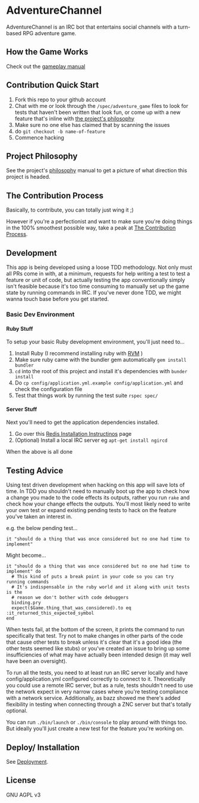 # AdventureChannel

AdventureChannel is an IRC bot that entertains social channels with a turn-based RPG adventure game.  

## How the Game Works

Check out the [gameplay manual](docs/GAMEPLAY_MANUAL.md)

## Contribution Quick Start

1. Fork this repo to your github account
1. Chat with me or look through the `/spec/adventure_game` files to look for tests that haven't been written that look fun, or come up with a new feature that's inline with [the project's philosophy](docs/PROJECT_PHILOSOPHY.md)
1. Make sure no one else has claimed that by scanning the issues
1. do `git checkout -b name-of-feature`
1. Commence hacking


## Project Philosophy

 See the project's [philosophy](docs/PROJECT_PHILOSOPHY.md) manual to get a picture of what direction this project is headed.

## The Contribution Process

Basically, to contribute, you can totally just wing it ;)  

However if you're a perfectionist and want to make sure you're doing things in the 100% smoothest possible way, take a peak at [The Contribution Process](docs/CONTRIBUTION_PROCESS.md).  

## Development

This app is being developed using a loose TDD methodology.  Not only must all PRs come in with, at a minimum, requests for help writing a test to test a feature or unit of code, but actually testing the app conventionally simply isn't feasible because it's too time consuming to manually set up the game state by running commands in IRC.  If you've never done TDD, we might wanna touch base before you get started.

### Basic Dev Environment

#### Ruby Stuff
To setup your basic Ruby development environment, you'll just need to...

1. Install Ruby (I recommend installing ruby with [RVM](https://rvm.io/rvm/install) )
1. Make sure ruby came with the bundler gem automatically `gem install bundler`
1. `cd` into the root of this project and install it's dependencies with `bunder install`
1. Do `cp config/application.yml.example config/application.yml` and check the configuration file
1. Test that things work by running the test suite `rspec spec/`


#### Server Stuff
Next you'll need to get the application dependencies installed.  

1.  Go over this [Redis Installation Instructinos](http://redis.io/download) page
1.  (Optional) Install a local IRC server eg `apt-get install ngircd`


When the above is all done



## Testing Advice

Using test driven development when hacking on this app will save lots of time.  In TDD you shouldn't need to manually boot up the app to check how a change you made to the code effects its outputs, rather you run `rake` and check how your change effects the outputs.  You'll most likely need to write your own test or expand existing pending tests to hack on the feature you've taken an interest in.  

e.g. the below pending test...

```
it "should do a thing that was once considered but no one had time to implement"
```

Might become...

```
it "should do a thing that was once considered but no one had time to implement" do
  # This kind of puts a break point in your code so you can try running commands
  # It's indispensable in the ruby world and it along with unit tests is the
  # reason we don't bother with code debuggers
  binding.pry
  expect($Game.thing_that_was_considered).to eq :it_returned_this_expected_symbol
end
```


When tests fail, at the bottom of the screen, it prints the command to run specifically that test.  Try not to make changes in other parts of the code that cause other tests to break unless it's clear that it's a good idea (the other tests seemed like stubs) or you've created an issue to bring up some insufficiencies of what may have actually been intended design (it may well have been an oversight).  


To run all the tests, you need to at least run an IRC server locally and have config/application.yml configured correctly to connect to it.  Theoretically you could use a remote IRC server, but as a rule, tests shouldn't need to use the network expect in very narrow cases where you're testing compliance with a network service.  Additionally, as bazz showed me there's added flexibility in testing when connecting through a ZNC server but that's totally optional.  

You can run `./bin/launch` or `./bin/console` to play around with things too.  But ideally you'll just create a new test for the feature you're working on.  



## Deploy/ Installation

See [Deployment](docs/DEPLOYMENT.md).


## License

GNU AGPL v3
